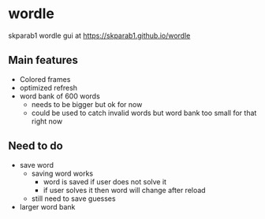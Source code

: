 # wordle
skparab1 wordle gui at https://skparab1.github.io/wordle

## Main features
- Colored frames
- optimized refresh
- word bank of 600 words
  - needs to be bigger but ok for now
  - could be used to catch invalid words but word bank too small for that right now

## Need to do
- save word
  - saving word works
    - word is saved if user does not solve it
    - if user solves it then word will change after reload
  - still need to save guesses
- larger word bank
